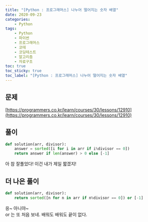 ```yaml
---
title: "[Python : 프로그래머스] 나누어 떨어지는 숫자 배열"
date: 2020-09-23
categories:
    - Python
tags:
    - Python
    - 파이썬
    - 프로그래머스
    - 코테
    - 코딩테스트
    - 알고리즘
    - 자료구조
toc: true
toc_sticky: true
toc_label: "[Python : 프로그래머스] 나누어 떨어지는 숫자 배열"
---
```

## 문제
[https://programmers.co.kr/learn/courses/30/lessons/12910](https://programmers.co.kr/learn/courses/30/lessons/12910)
## 풀이
```python
def solution(arr, divisor):
    answer = sorted([i for i in arr if i%divisor == 0])
    return answer if len(answer) > 0 else [-1]
```
아 참 잘풀었다! 이건 내가 제일 짧겠지!  
  
## 더 나은 풀이
```python
def solution(arr, divisor):
    return sorted([n for n in arr if n%divisor == 0]) or [-1]
```
응~ 아니야~  
or 는 또 처음 보네. 배워도 배워도 끝이 없다.  
